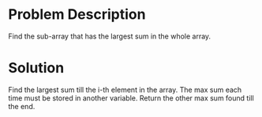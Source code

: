 # Problem Description
Find the sub-array that has the largest sum in the whole array.
# Solution
Find the largest sum till the i-th element in the array. The max sum each time must be stored in another variable. Return the other max sum found till the end.
